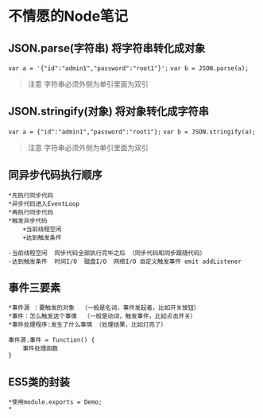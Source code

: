 
# 不情愿的Node笔记

## JSON.parse(字符串) 将字符串转化成对象

`var a = '{"id":"admin1","password":"root1"}';`
`var b = JSON.parse(a);`
>注意 字符串必须外侧为单引里面为双引

## JSON.stringify(对象) 将对象转化成字符串

`var a = {"id":"admin1","password":"root1"};`
`var b = JSON.stringify(a);`
>注意 字符串必须外侧为单引里面为双引

## 同异步代码执行顺序

    *先执行同步代码  
    *异步代码进入EventLoop
    *再执行同步代码
    *触发异步代码
        +当前线程空闲
        +达到触发条件

    -当前线程空闲  同步代码全部执行完毕之后 （同步代码和同步跟随代码）
    -达到触发条件  时间I/O  磁盘I/O  网络I/O 自定义触发事件 emit addListener

## 事件三要素

    *事件源 ：要触发的对象  （一般是名词，事件发起者，比如开关按钮）
    *事件：怎么触发这个事情  （一般是动词，触发事件，比如点击开关）
    *事件处理程序:发生了什么事情 （处理结果，比如灯亮了）

    事件源.事件 = function() {
        事件处理函数
    }

## ES5类的封装

    *使用module.exports = Demo;
    *